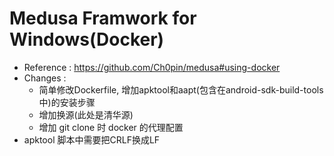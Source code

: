 # Medusa Framwork for Windows(Docker)
- Reference : https://github.com/Ch0pin/medusa#using-docker
- Changes : 
  - 简单修改Dockerfile, 增加apktool和aapt(包含在android-sdk-build-tools中)的安装步骤
  - 增加换源(此处是清华源)
  - 增加 git clone 时 docker 的代理配置
- apktool 脚本中需要把CRLF换成LF